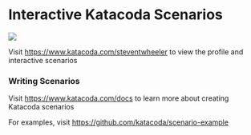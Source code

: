 # Interactive Katacoda Scenarios

[![](http://shields.katacoda.com/katacoda/steventwheeler/count.svg)](https://www.katacoda.com/steventwheeler "Get your profile on Katacoda.com")

Visit https://www.katacoda.com/steventwheeler to view the profile and interactive scenarios

### Writing Scenarios
Visit https://www.katacoda.com/docs to learn more about creating Katacoda scenarios

For examples, visit https://github.com/katacoda/scenario-example
